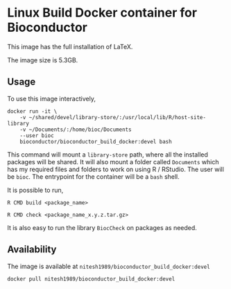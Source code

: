 # Linux Build Docker container for Bioconductor

This image has the full installation of LaTeX.

The image size is 5.3GB.

## Usage

To use this image interactively,

```
docker run -it \
	-v ~/shared/devel/library-store/:/usr/local/lib/R/host-site-library 
	-v ~/Documents/:/home/bioc/Documents 
	--user bioc 
	bioconductor/bioconductor_build_docker:devel bash
```

This command will mount a `library-store` path, where all the
installed packages will be shared. It will also mount a folder called
`Documents` which has my required files and folders to work on using R
/ RStudio. The user will be `bioc`. The entrypoint for the container
will be a `bash` shell.

It is possible to run,

```
R CMD build <package_name>

R CMD check <package_name_x.y.z.tar.gz>
```

It is also easy to run the library `BiocCheck` on packages as needed.

## Availability

The image is available at `nitesh1989/bioconductor_build_docker:devel` 

```
docker pull nitesh1989/bioconductor_build_docker:devel
```

